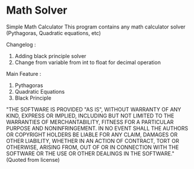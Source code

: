 # Math Solver
Simple Math Calculator
This program contains any math calculator solver (Pythagoras, Quadratic equations, etc)

Changelog :
1) Adding black principle solver
2) Change from variable from int to float for decimal operation

Main Feature : 
1) Pythagoras
2) Quadratic Equations
3) Black Principle

"THE SOFTWARE IS PROVIDED "AS IS", WITHOUT WARRANTY OF ANY KIND, EXPRESS OR IMPLIED, INCLUDING BUT NOT LIMITED TO THE WARRANTIES OF MERCHANTABILITY, FITNESS FOR A PARTICULAR PURPOSE AND NONINFRINGEMENT. IN NO EVENT SHALL THE AUTHORS OR COPYRIGHT HOLDERS BE LIABLE FOR ANY CLAIM, DAMAGES OR OTHER LIABILITY, WHETHER IN AN ACTION OF CONTRACT, TORT OR OTHERWISE, ARISING FROM, OUT OF OR IN CONNECTION WITH THE SOFTWARE OR THE USE OR OTHER DEALINGS IN THE SOFTWARE." (Quoted from license)